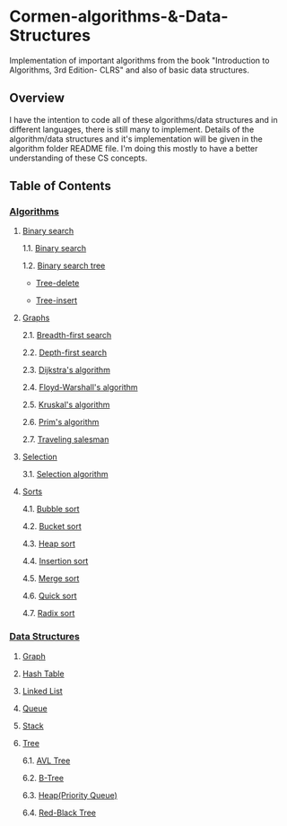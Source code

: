 # Cormen-algorithms-&-Data-Structures
Implementation of important algorithms from the book "Introduction to Algorithms, 3rd Edition- CLRS" and also of basic data structures.

## Overview

I have the intention to code all of these algorithms/data structures and in different languages, there is still many to implement. Details of the algorithm/data structures and it's implementation will be given in the algorithm folder README file. I'm doing this mostly to have a better understanding of these CS concepts.

## Table of Contents	

### [Algorithms](./Algorithms)	

1. [Binary search](./Algorithms/Binary-search)

	1.1. [Binary search ](./Algorithms/Binary-search/Binary-search/)
	
	1.2. [Binary search tree](./Algorithms/Binary-search/Binary-Search-Tree/)

	- [Tree-delete](./Algorithms/Binary-search/Binary-Search-Tree/Tree-delete/)

	- [Tree-insert](./Algorithms/Binary-search/Binary-Search-Tree/Tree-insert/)	


2. [Graphs](./Algorithms/Graphs)

	2.1. [Breadth-first search](./Algorithms/Graphs/Breadth-first-search/)    
	
	2.2. [Depth-first search](./Algorithms/Graphs/Depth-first-search/)    
	
	2.3. [Dijkstra's algorithm](./Algorithms/Graphs/Dijkstra's-algorithm/)		
	
	2.4. [Floyd-Warshall's algorithm](./Algorithms/Graphs/Floyd-Warshall/)		
	
	2.5. [Kruskal's algorithm](./Algorithms/Graphs/Kruskal's-algorithm/)  
  
	2.6. [Prim's algorithm](./Algorithms/Graphs/Prim's-algorithm/)    
  
	2.7. [Traveling salesman](./Algorithms/Graphs/Traveling-salesman/)    


3. [Selection](./Algorithms/Selection)		
	
	3.1. [Selection algorithm](./Algorithms/Selection/)


4. [Sorts](./Algorithms/Sorts)  
    
	4.1. [Bubble sort](./Algorithms/Sorts/Bubble-sort/)   
    
	4.2. [Bucket sort](./Algorithms/Sorts/Bucket-sort/)		
	
	4.3. [Heap sort](./Algorithms/Sorts/Heapsort/)		
	
	4.4. [Insertion sort](./Algorithms/Sorts/Insertion-sort/)		
  
	4.5. [Merge sort](./Algorithms/Sorts/Merge-sort/)		
  
	4.6. [Quick sort](./Algorithms/Sorts/Quicksort/)	
  
	4.7. [Radix sort](./Algorithms/Sorts/Radix-sort/)


### [Data Structures](./Data-Structures)	

1. [Graph](./Data-Structures/Graph/)	

2. [Hash Table](./Data-Structures/Hash-Table/)

3. [Linked List](./Data-Structures/Linked-List/)

4. [Queue](./Data-Structures/Queue/)

5. [Stack](./Data-Structures/Stack/)

6. [Tree](./Data-Structures/Tree/)		
	
	6.1. [AVL Tree](./Data-Structures/Tree/AVL-Tree/)		
	
	6.2. [B-Tree](./Data-Structures/Tree/B-Tree/)		
	
	6.3. [Heap(Priority Queue)](./Data-Structures/Tree/Priority-Queue/)		
	
	6.4. [Red-Black Tree](./Data-Structures/Tree/Red-Black-Tree/)
